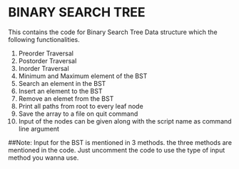 # BINARY SEARCH TREE

This contains the code for Binary Search Tree Data structure which the following functionalities.
1. Preorder Traversal
2. Postorder Traversal
3. Inorder Traversal
4. Minimum and Maximum element of the BST
5. Search an element in the BST
6. Insert an element to the BST
7. Remove an elemet from the BST
8. Print all paths from root to every leaf node
9. Save the array to a file on quit command
10. Input of the nodes can be given along with the script name as command line argument


##Note: 
Input for the BST is mentioned in 3 methods. the three methods are mentioned in the code. Just uncomment the code to use the type of input method you wanna use.


